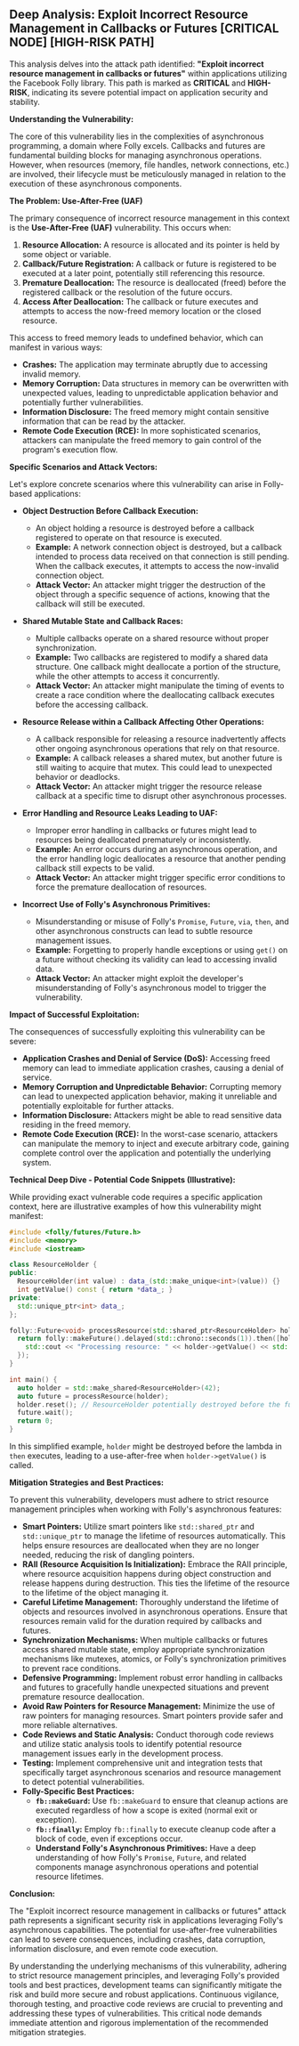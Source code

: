 ## Deep Analysis: Exploit Incorrect Resource Management in Callbacks or Futures [CRITICAL NODE] [HIGH-RISK PATH]

This analysis delves into the attack path identified: **"Exploit incorrect resource management in callbacks or futures"** within applications utilizing the Facebook Folly library. This path is marked as **CRITICAL** and **HIGH-RISK**, indicating its severe potential impact on application security and stability.

**Understanding the Vulnerability:**

The core of this vulnerability lies in the complexities of asynchronous programming, a domain where Folly excels. Callbacks and futures are fundamental building blocks for managing asynchronous operations. However, when resources (memory, file handles, network connections, etc.) are involved, their lifecycle must be meticulously managed in relation to the execution of these asynchronous components.

**The Problem: Use-After-Free (UAF)**

The primary consequence of incorrect resource management in this context is the **Use-After-Free (UAF)** vulnerability. This occurs when:

1. **Resource Allocation:** A resource is allocated and its pointer is held by some object or variable.
2. **Callback/Future Registration:** A callback or future is registered to be executed at a later point, potentially still referencing this resource.
3. **Premature Deallocation:** The resource is deallocated (freed) before the registered callback or the resolution of the future occurs.
4. **Access After Deallocation:** The callback or future executes and attempts to access the now-freed memory location or the closed resource.

This access to freed memory leads to undefined behavior, which can manifest in various ways:

* **Crashes:** The application may terminate abruptly due to accessing invalid memory.
* **Memory Corruption:** Data structures in memory can be overwritten with unexpected values, leading to unpredictable application behavior and potentially further vulnerabilities.
* **Information Disclosure:** The freed memory might contain sensitive information that can be read by the attacker.
* **Remote Code Execution (RCE):** In more sophisticated scenarios, attackers can manipulate the freed memory to gain control of the program's execution flow.

**Specific Scenarios and Attack Vectors:**

Let's explore concrete scenarios where this vulnerability can arise in Folly-based applications:

* **Object Destruction Before Callback Execution:**
    * An object holding a resource is destroyed before a callback registered to operate on that resource is executed.
    * **Example:** A network connection object is destroyed, but a callback intended to process data received on that connection is still pending. When the callback executes, it attempts to access the now-invalid connection object.
    * **Attack Vector:** An attacker might trigger the destruction of the object through a specific sequence of actions, knowing that the callback will still be executed.

* **Shared Mutable State and Callback Races:**
    * Multiple callbacks operate on a shared resource without proper synchronization.
    * **Example:** Two callbacks are registered to modify a shared data structure. One callback might deallocate a portion of the structure, while the other attempts to access it concurrently.
    * **Attack Vector:** An attacker might manipulate the timing of events to create a race condition where the deallocating callback executes before the accessing callback.

* **Resource Release within a Callback Affecting Other Operations:**
    * A callback responsible for releasing a resource inadvertently affects other ongoing asynchronous operations that rely on that resource.
    * **Example:** A callback releases a shared mutex, but another future is still waiting to acquire that mutex. This could lead to unexpected behavior or deadlocks.
    * **Attack Vector:** An attacker might trigger the resource release callback at a specific time to disrupt other asynchronous processes.

* **Error Handling and Resource Leaks Leading to UAF:**
    * Improper error handling in callbacks or futures might lead to resources being deallocated prematurely or inconsistently.
    * **Example:** An error occurs during an asynchronous operation, and the error handling logic deallocates a resource that another pending callback still expects to be valid.
    * **Attack Vector:** An attacker might trigger specific error conditions to force the premature deallocation of resources.

* **Incorrect Use of Folly's Asynchronous Primitives:**
    * Misunderstanding or misuse of Folly's `Promise`, `Future`, `via`, `then`, and other asynchronous constructs can lead to subtle resource management issues.
    * **Example:** Forgetting to properly handle exceptions or using `get()` on a future without checking its validity can lead to accessing invalid data.
    * **Attack Vector:** An attacker might exploit the developer's misunderstanding of Folly's asynchronous model to trigger the vulnerability.

**Impact of Successful Exploitation:**

The consequences of successfully exploiting this vulnerability can be severe:

* **Application Crashes and Denial of Service (DoS):**  Accessing freed memory can lead to immediate application crashes, causing a denial of service.
* **Memory Corruption and Unpredictable Behavior:**  Corrupting memory can lead to unexpected application behavior, making it unreliable and potentially exploitable for further attacks.
* **Information Disclosure:** Attackers might be able to read sensitive data residing in the freed memory.
* **Remote Code Execution (RCE):** In the worst-case scenario, attackers can manipulate the memory to inject and execute arbitrary code, gaining complete control over the application and potentially the underlying system.

**Technical Deep Dive - Potential Code Snippets (Illustrative):**

While providing exact vulnerable code requires a specific application context, here are illustrative examples of how this vulnerability might manifest:

```c++
#include <folly/futures/Future.h>
#include <memory>
#include <iostream>

class ResourceHolder {
public:
  ResourceHolder(int value) : data_(std::make_unique<int>(value)) {}
  int getValue() const { return *data_; }
private:
  std::unique_ptr<int> data_;
};

folly::Future<void> processResource(std::shared_ptr<ResourceHolder> holder) {
  return folly::makeFuture().delayed(std::chrono::seconds(1)).then([holder] {
    std::cout << "Processing resource: " << holder->getValue() << std::endl; // Potential UAF
  });
}

int main() {
  auto holder = std::make_shared<ResourceHolder>(42);
  auto future = processResource(holder);
  holder.reset(); // ResourceHolder potentially destroyed before the future resolves
  future.wait();
  return 0;
}
```

In this simplified example, `holder` might be destroyed before the lambda in `then` executes, leading to a use-after-free when `holder->getValue()` is called.

**Mitigation Strategies and Best Practices:**

To prevent this vulnerability, developers must adhere to strict resource management principles when working with Folly's asynchronous features:

* **Smart Pointers:** Utilize smart pointers like `std::shared_ptr` and `std::unique_ptr` to manage the lifetime of resources automatically. This helps ensure resources are deallocated when they are no longer needed, reducing the risk of dangling pointers.
* **RAII (Resource Acquisition Is Initialization):**  Embrace the RAII principle, where resource acquisition happens during object construction and release happens during destruction. This ties the lifetime of the resource to the lifetime of the object managing it.
* **Careful Lifetime Management:**  Thoroughly understand the lifetime of objects and resources involved in asynchronous operations. Ensure that resources remain valid for the duration required by callbacks and futures.
* **Synchronization Mechanisms:** When multiple callbacks or futures access shared mutable state, employ appropriate synchronization mechanisms like mutexes, atomics, or Folly's synchronization primitives to prevent race conditions.
* **Defensive Programming:** Implement robust error handling in callbacks and futures to gracefully handle unexpected situations and prevent premature resource deallocation.
* **Avoid Raw Pointers for Resource Management:** Minimize the use of raw pointers for managing resources. Smart pointers provide safer and more reliable alternatives.
* **Code Reviews and Static Analysis:** Conduct thorough code reviews and utilize static analysis tools to identify potential resource management issues early in the development process.
* **Testing:** Implement comprehensive unit and integration tests that specifically target asynchronous scenarios and resource management to detect potential vulnerabilities.
* **Folly-Specific Best Practices:**
    * **`fb::makeGuard`:** Use `fb::makeGuard` to ensure that cleanup actions are executed regardless of how a scope is exited (normal exit or exception).
    * **`fb::finally`:** Employ `fb::finally` to execute cleanup code after a block of code, even if exceptions occur.
    * **Understand Folly's Asynchronous Primitives:** Have a deep understanding of how Folly's `Promise`, `Future`, and related components manage asynchronous operations and potential resource lifetimes.

**Conclusion:**

The "Exploit incorrect resource management in callbacks or futures" attack path represents a significant security risk in applications leveraging Folly's asynchronous capabilities. The potential for use-after-free vulnerabilities can lead to severe consequences, including crashes, data corruption, information disclosure, and even remote code execution.

By understanding the underlying mechanisms of this vulnerability, adhering to strict resource management principles, and leveraging Folly's provided tools and best practices, development teams can significantly mitigate the risk and build more secure and robust applications. Continuous vigilance, thorough testing, and proactive code reviews are crucial to preventing and addressing these types of vulnerabilities. This critical node demands immediate attention and rigorous implementation of the recommended mitigation strategies.
